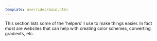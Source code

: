 ```yaml
---
template: overrides/main.html
---
```


This section lists some of the 'helpers' I use to make things easier. In fact most are websites that can help with creating color schemes, converting gradients, etc.
